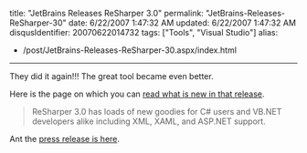 title: "JetBrains Releases ReSharper 3.0"
permalink: "JetBrains-Releases-ReSharper-30"
date: 6/22/2007 1:47:32 AM
updated: 6/22/2007 1:47:32 AM
disqusIdentifier: 20070622014732
tags: ["Tools", "Visual Studio"]
alias:
 - /post/JetBrains-Releases-ReSharper-30.aspx/index.html
---
They did it again!!! The great tool became even better.

Here is the page on which you can [read what is new in that release](http://www.jetbrains.com/resharper/features/newfeatures.html).
<!-- more -->

> ReSharper 3.0 has loads of new goodies for C# users and VB.NET developers alike including XML, XAML, and ASP.NET support.

Ant the [press release is here](http://www.jetbrains.com/company/press/pr_210607.html).
